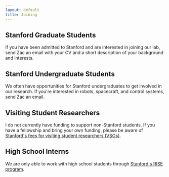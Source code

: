```yaml
---
layout: default
title: Joining
---
```


## Stanford Graduate Students

If you have been admitted to Stanford and are interested in joining our lab, send Zac an email with your CV and a short description of your background and interests. 

## Stanford Undergraduate Students

We often have opportunities for Stanford undergraduates to get involved in our research. If you're interested in robots, spacecraft, and control systems, send Zac an email.

## Visiting Student Researchers

I do not currently have funding to support non-Stanford students. If you have a fellowship and bring your own funding, please be aware of [Stanford's fees for visiting student researchers (VSOs)](https://registrar.stanford.edu/staff/visiting-student-researchers/fees-visiting-student-researchers).

## High School Interns

We are only able to work with high school students through [Stanford's RISE program](https://oso.stanford.edu/programs/39-rise-summer-internship-program).